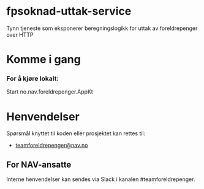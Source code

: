 fpsoknad-uttak-service
================

Tynn tjeneste som eksponerer beregningslogikk for uttak av foreldrepenger over HTTP

# Komme i gang

### For å kjøre lokalt:

Start no.nav.foreldrepenger.AppKt

# Henvendelser

Spørsmål knyttet til koden eller prosjektet kan rettes til:

* teamforeldrepenger@nav.no

## For NAV-ansatte

Interne henvendelser kan sendes via Slack i kanalen #teamforeldrepenger.
